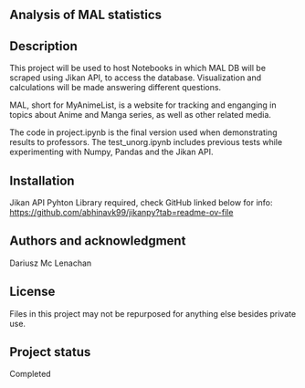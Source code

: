 ## Analysis of MAL statistics

## Description
This project will be used to host Notebooks in which MAL DB will be scraped using Jikan API, to access the database. Visualization and calculations will be made answering different questions.

MAL, short for MyAnimeList, is a website for tracking and enganging in topics about Anime and Manga series, as well as other related media.

The code in project.ipynb is the final version used when demonstrating results to professors. The test_unorg.ipynb includes previous tests while experimenting with Numpy, Pandas and the Jikan API.

## Installation
Jikan API Pyhton Library required, check GitHub linked below for info:
https://github.com/abhinavk99/jikanpy?tab=readme-ov-file

## Authors and acknowledgment
Dariusz Mc Lenachan

## License
Files in this project may not be repurposed for anything else besides private use.

## Project status
Completed
